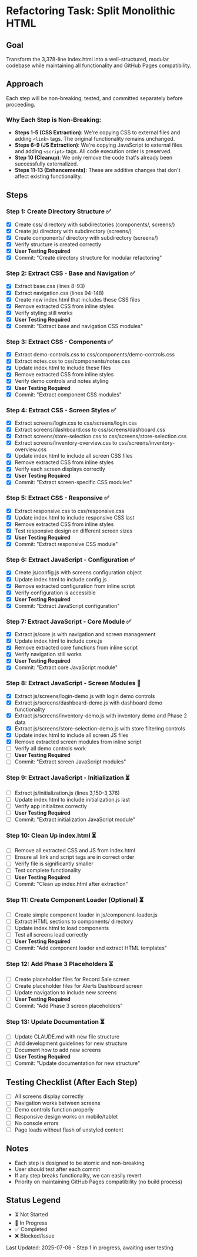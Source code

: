 # Refactoring Task: Split Monolithic HTML

## Goal
Transform the 3,378-line index.html into a well-structured, modular codebase while maintaining all functionality and GitHub Pages compatibility.

## Approach
Each step will be non-breaking, tested, and committed separately before proceeding.

### Why Each Step is Non-Breaking:
- **Steps 1-5 (CSS Extraction)**: We're copying CSS to external files and adding `<link>` tags. The original functionality remains unchanged.
- **Steps 6-9 (JS Extraction)**: We're copying JavaScript to external files and adding `<script>` tags. All code execution order is preserved.
- **Step 10 (Cleanup)**: We only remove the code that's already been successfully externalized.
- **Steps 11-13 (Enhancements)**: These are additive changes that don't affect existing functionality.

## Steps

### Step 1: Create Directory Structure ✅
- [x] Create css/ directory with subdirectories (components/, screens/)
- [x] Create js/ directory with subdirectory (screens/)
- [x] Create components/ directory with subdirectory (screens/)
- [x] Verify structure is created correctly
- [x] **User Testing Required**
- [x] Commit: "Create directory structure for modular refactoring"

### Step 2: Extract CSS - Base and Navigation ✅
- [x] Extract base.css (lines 8-93)
- [x] Extract navigation.css (lines 94-148)
- [x] Create new index.html that includes these CSS files
- [x] Remove extracted CSS from inline styles
- [x] Verify styling still works
- [x] **User Testing Required**
- [x] Commit: "Extract base and navigation CSS modules"

### Step 3: Extract CSS - Components ✅
- [x] Extract demo-controls.css to css/components/demo-controls.css
- [x] Extract notes.css to css/components/notes.css
- [x] Update index.html to include these files
- [x] Remove extracted CSS from inline styles
- [x] Verify demo controls and notes styling
- [x] **User Testing Required**
- [x] Commit: "Extract component CSS modules"

### Step 4: Extract CSS - Screen Styles ✅
- [x] Extract screens/login.css to css/screens/login.css
- [x] Extract screens/dashboard.css to css/screens/dashboard.css
- [x] Extract screens/store-selection.css to css/screens/store-selection.css
- [x] Extract screens/inventory-overview.css to css/screens/inventory-overview.css
- [x] Update index.html to include all screen CSS files
- [x] Remove extracted CSS from inline styles
- [x] Verify each screen displays correctly
- [x] **User Testing Required**
- [x] Commit: "Extract screen-specific CSS modules"

### Step 5: Extract CSS - Responsive ✅
- [x] Extract responsive.css to css/responsive.css
- [x] Update index.html to include responsive CSS last
- [x] Remove extracted CSS from inline styles
- [x] Test responsive design on different screen sizes
- [x] **User Testing Required**
- [x] Commit: "Extract responsive CSS module"

### Step 6: Extract JavaScript - Configuration ✅
- [x] Create js/config.js with screens configuration object
- [x] Update index.html to include config.js
- [x] Remove extracted configuration from inline script
- [x] Verify configuration is accessible
- [x] **User Testing Required**
- [x] Commit: "Extract JavaScript configuration"

### Step 7: Extract JavaScript - Core Module ✅
- [x] Extract js/core.js with navigation and screen management
- [x] Update index.html to include core.js
- [x] Remove extracted core functions from inline script
- [x] Verify navigation still works
- [x] **User Testing Required**
- [x] Commit: "Extract core JavaScript module"

### Step 8: Extract JavaScript - Screen Modules 🔄
- [x] Extract js/screens/login-demo.js with login demo controls
- [x] Extract js/screens/dashboard-demo.js with dashboard demo functionality
- [x] Extract js/screens/inventory-demo.js with inventory demo and Phase 2 data
- [x] Extract js/screens/store-selection-demo.js with store filtering controls
- [x] Update index.html to include all screen JS files
- [x] Remove extracted screen modules from inline script
- [ ] Verify all demo controls work
- [ ] **User Testing Required**
- [ ] Commit: "Extract screen JavaScript modules"

### Step 9: Extract JavaScript - Initialization ⏳
- [ ] Extract js/initialization.js (lines 3,150-3,376)
- [ ] Update index.html to include initialization.js last
- [ ] Verify app initializes correctly
- [ ] **User Testing Required**
- [ ] Commit: "Extract initialization JavaScript module"

### Step 10: Clean Up index.html ⏳
- [ ] Remove all extracted CSS and JS from index.html
- [ ] Ensure all link and script tags are in correct order
- [ ] Verify file is significantly smaller
- [ ] Test complete functionality
- [ ] **User Testing Required**
- [ ] Commit: "Clean up index.html after extraction"

### Step 11: Create Component Loader (Optional) ⏳
- [ ] Create simple component loader in js/component-loader.js
- [ ] Extract HTML sections to components/ directory
- [ ] Update index.html to load components
- [ ] Test all screens load correctly
- [ ] **User Testing Required**
- [ ] Commit: "Add component loader and extract HTML templates"

### Step 12: Add Phase 3 Placeholders ⏳
- [ ] Create placeholder files for Record Sale screen
- [ ] Create placeholder files for Alerts Dashboard screen
- [ ] Update navigation to include new screens
- [ ] **User Testing Required**
- [ ] Commit: "Add Phase 3 screen placeholders"

### Step 13: Update Documentation ⏳
- [ ] Update CLAUDE.md with new file structure
- [ ] Add development guidelines for new structure
- [ ] Document how to add new screens
- [ ] **User Testing Required**
- [ ] Commit: "Update documentation for new structure"

## Testing Checklist (After Each Step)
- [ ] All screens display correctly
- [ ] Navigation works between screens
- [ ] Demo controls function properly
- [ ] Responsive design works on mobile/tablet
- [ ] No console errors
- [ ] Page loads without flash of unstyled content

## Notes
- Each step is designed to be atomic and non-breaking
- User should test after each commit
- If any step breaks functionality, we can easily revert
- Priority on maintaining GitHub Pages compatibility (no build process)

## Status Legend
- ⏳ Not Started
- 🔄 In Progress
- ✅ Completed
- ❌ Blocked/Issue

Last Updated: 2025-07-06 - Step 1 in progress, awaiting user testing